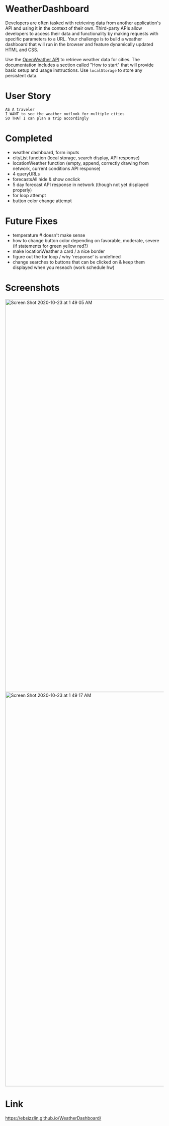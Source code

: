 # WeatherDashboard

Developers are often tasked with retrieving data from another application's API and using it in the context of their own. Third-party APIs allow developers to access their data and functionality by making requests with specific parameters to a URL. Your challenge is to build a weather dashboard that will run in the browser and feature dynamically updated HTML and CSS.

Use the [OpenWeather API](https://openweathermap.org/api) to retrieve weather data for cities. The documentation includes a section called "How to start" that will provide basic setup and usage instructions. Use `localStorage` to store any persistent data.

# User Story

```
AS A traveler
I WANT to see the weather outlook for multiple cities
SO THAT I can plan a trip accordingly
```

# Completed

- weather dashboard, form inputs
- cityList function (local storage, search display, API response)
- locationWeather function (empty, append, correctly drawing from network, current conditions API response)
- 4 queryURLs
- forecastsAll hide & show onclick
- 5 day forecast API response in network (though not yet displayed properly)
- for loop attempt
- button color change attempt

# Future Fixes

- temperature # doesn't make sense
- how to change button color depending on favorable, moderate, severe (if statements for green yellow red?)
- make locationWeather a card / a nice border
- figure out the for loop / why 'response' is undefined
- change searches to buttons that can be clicked on & keep them displayed when you reseach (work schedule hw)

# Screenshots

<img width="1243" alt="Screen Shot 2020-10-23 at 1 49 05 AM" src="https://user-images.githubusercontent.com/70185995/96961139-0edd3d80-14d2-11eb-9083-6c78b5b8ae5d.png">
<img width="1248" alt="Screen Shot 2020-10-23 at 1 49 17 AM" src="https://user-images.githubusercontent.com/70185995/96961148-113f9780-14d2-11eb-83d2-654fd5735192.png">

# Link

https://ebsizzlin.github.io/WeatherDashboard/
